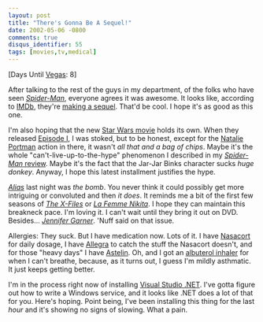 ```yaml
---
layout: post
title: "There's Gonna Be A Sequel!"
date: 2002-05-06 -0800
comments: true
disqus_identifier: 55
tags: [movies,tv,medical]
---
```

[Days Until [Vegas](/archive/2002/04/08/vegas-baby-vegas.aspx): 8]
 
 After talking to the rest of the guys in my department, of the folks
who have seen *[Spider-Man](http://www.spiderman.sonypictures.com/)*,
everyone agrees it was awesome. It looks like, according to
[IMDb](http://www.imdb.com), they're [making a
sequel](http://us.imdb.com/Title?0316654). That'd be cool. I hope it's
as good as this one.
 
 I'm also hoping that the new [Star Wars
movie](http://us.imdb.com/Title?0121765) holds its own. When they
released [Episode I](http://us.imdb.com/Title?0120915), I was stoked,
but to be honest, except for the [Natalie
Portman](http://us.imdb.com/Name?Portman,+Natalie) action in there, it
wasn't *all that and a bag of chips*. Maybe it's the whole
"can't-live-up-to-the-hype" phenomenon I described in my [*Spider-Man*
review](/archive/2002/05/06/review-spider-man.aspx). Maybe it's the fact
that the Jar-Jar Binks character sucks *huge donkey*. Anyway, I hope
this latest installment justifies the hype.
 
 *[Alias](http://abc.abcnews.go.com/primetime/alias/home/indexsd6.html)*
last night was *the bomb*. You never think it could possibly get more
intriguing or convoluted and then *it does*. It reminds me a bit of the
first few seasons of *[The X-Files](http://www.thex-files.com/)* or *[La
Femme Nikita](http://www.lafemmenikita.com/)*. I hope they can maintain
this breakneck pace. I'm loving it. I can't wait until they bring it out
on DVD. Besides... *[Jennifer
Garner](http://us.imdb.com/Name?Garner,+Jennifer)*. 'Nuff said on that
issue.
 
 Allergies: They suck. But I have medication now. Lots of it. I have
[Nasacort](http://www.nasacort.com/) for daily dosage, I have
[Allegra](http://www.allegra.com) to catch the stuff the Nasacort
doesn't, and for those "heavy days" I have
[Astelin](http://www.astelin.com/). Oh, and I got an [albuterol
inhaler](http://asthma.about.com/library/weekly/aa053199.htm) for when I
can't breathe, because, as it turns out, I guess I'm mildly asthmatic.
It just keeps getting better.
 
 I'm in the process right now of installing [Visual Studio
.NET](http://msdn.microsoft.com/vstudio/). I've gotta figure out how to
write a Windows service, and it looks like .NET does a lot of that for
you. Here's hoping. Point being, I've been installing this thing for the
last *hour* and it's showing no signs of slowing. What a pain.
